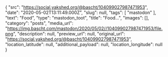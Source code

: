 {
  "src": "https://social.yakshed.org/@bascht/104099027987471953",
  "date": "2020-05-02T13:11:49.000Z",
  "slug": null,
  "tags": [
    "mastodon"
  ],
  "text": "Food",
  "type": "mastodon_toot",
  "title": "Food…",
  "images": [],
  "category": "posts",
  "media_url": "https://img.bascht.com/mastodon/2020/05/02//104099027987471953/file.png",
  "description": null,
  "preview_url": null,
  "original_url": "https://social.yakshed.org/@bascht/104099027987471953",
  "location_latitude": null,
  "additional_payload": null,
  "location_longitude": null
}
